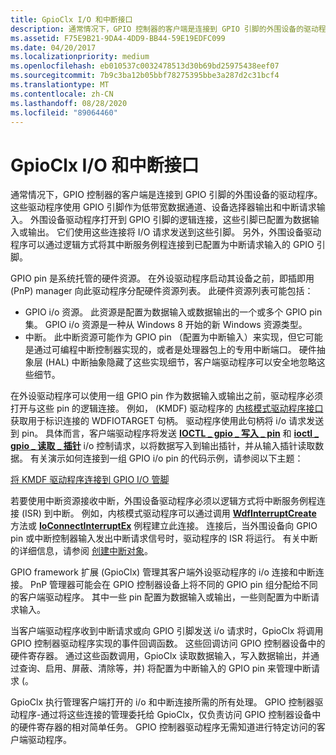 ```yaml
---
title: GpioClx I/O 和中断接口
description: 通常情况下，GPIO 控制器的客户端是连接到 GPIO 引脚的外围设备的驱动程序。
ms.assetid: F75E9B21-9DA4-4DD9-BB44-59E19EDFC099
ms.date: 04/20/2017
ms.localizationpriority: medium
ms.openlocfilehash: eb010537c0032478513d30b69bd25975438eef07
ms.sourcegitcommit: 7b9c3ba12b05bbf78275395bbe3a287d2c31bcf4
ms.translationtype: MT
ms.contentlocale: zh-CN
ms.lasthandoff: 08/28/2020
ms.locfileid: "89064460"
---
```

# <a name="gpioclx-io-and-interrupt-interfaces"></a>GpioClx I/O 和中断接口


通常情况下，GPIO 控制器的客户端是连接到 GPIO 引脚的外围设备的驱动程序。 这些驱动程序使用 GPIO 引脚作为低带宽数据通道、设备选择器输出和中断请求输入。 外围设备驱动程序打开到 GPIO 引脚的逻辑连接，这些引脚已配置为数据输入或输出。 它们使用这些连接将 I/O 请求发送到这些引脚。 另外，外围设备驱动程序可以通过逻辑方式将其中断服务例程连接到已配置为中断请求输入的 GPIO 引脚。

GPIO pin 是系统托管的硬件资源。 在外设驱动程序启动其设备之前，即插即用 (PnP) manager 向此驱动程序分配硬件资源列表。 此硬件资源列表可能包括：

-   GPIO i/o 资源。 此资源是配置为数据输入或数据输出的一个或多个 GPIO pin 集。 GPIO i/o 资源是一种从 Windows 8 开始的新 Windows 资源类型。
-   中断。 此中断资源可能作为 GPIO pin （配置为中断输入）来实现，但它可能是通过可编程中断控制器实现的，或者是处理器包上的专用中断端口。 硬件抽象层 (HAL) 中断抽象隐藏了这些实现细节，客户端驱动程序可以安全地忽略这些细节。

在外设驱动程序可以使用一组 GPIO pin 作为数据输入或输出之前，驱动程序必须打开与这些 pin 的逻辑连接。 例如， (KMDF) 驱动程序的 [内核模式驱动程序接口](../wdf/index.md) 获取用于标识连接的 WDFIOTARGET 句柄。 驱动程序使用此句柄将 i/o 请求发送到 pin。 具体而言，客户端驱动程序将发送 [**IOCTL \_ gpio \_ 写入 \_ pin**](/windows-hardware/drivers/ddi/gpio/ni-gpio-ioctl_gpio_write_pins) 和 [**ioctl \_ gpio \_ 读取 \_ 插针**](/windows-hardware/drivers/ddi/gpio/ni-gpio-ioctl_gpio_read_pins) i/o 控制请求，以将数据写入到输出插针，并从输入插针读取数据。 有关演示如何连接到一组 GPIO i/o pin 的代码示例，请参阅以下主题：

[将 KMDF 驱动程序连接到 GPIO I/O 管脚](./connecting-a-kmdf-driver-to-gpio-i-o-pins.md)

若要使用中断资源接收中断，外围设备驱动程序必须以逻辑方式将中断服务例程连接 (ISR) 到中断。 例如，内核模式驱动程序可以通过调用 [**WdfInterruptCreate**](/windows-hardware/drivers/ddi/wdfinterrupt/nf-wdfinterrupt-wdfinterruptcreate) 方法或 [**IoConnectInterruptEx**](/windows-hardware/drivers/ddi/wdm/nf-wdm-ioconnectinterruptex) 例程建立此连接。 连接后，当外围设备向 GPIO pin 或中断控制器输入发出中断请求信号时，驱动程序的 ISR 将运行。 有关中断的详细信息，请参阅 [创建中断对象](../wdf/creating-an-interrupt-object.md)。

GPIO framework 扩展 (GpioClx) 管理其客户端外设驱动程序的 i/o 连接和中断连接。 PnP 管理器可能会在 GPIO 控制器设备上将不同的 GPIO pin 组分配给不同的客户端驱动程序。 其中一些 pin 配置为数据输入或输出，一些则配置为中断请求输入。

当客户端驱动程序收到中断请求或向 GPIO 引脚发送 i/o 请求时，GpioClx 将调用 GPIO 控制器驱动程序实现的事件回调函数。 这些回调访问 GPIO 控制器设备中的硬件寄存器。 通过这些函数调用，GpioClx 读取数据输入，写入数据输出，并通过查询、启用、屏蔽、清除等，并) 将配置为中断输入的 GPIO pin 来管理中断请求 (。

GpioClx 执行管理客户端打开的 i/o 和中断连接所需的所有处理。 GPIO 控制器驱动程序-通过将这些连接的管理委托给 GpioClx，仅负责访问 GPIO 控制器设备中的硬件寄存器的相对简单任务。 GPIO 控制器驱动程序无需知道进行特定访问的客户端驱动程序。

 

